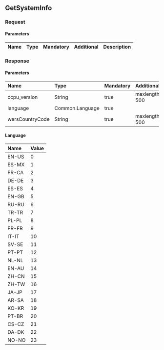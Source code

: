 ## GetSystemInfo

### Request
#### Parameters
|Name|Type|Mandatory|Additional|Description|
|:---|:---|:--------|:---------|:----------|
### Response
#### Parameters
|Name|Type|Mandatory|Additional|Description|
|:---|:---|:--------|:---------|:----------|
|ccpu_version|String|true|maxlength: 500||
|language|Common.Language|true|||
|wersCountryCode|String|true|maxlength: 500||
#### Language
|Name|Value|
|:---|:----|
|EN-US|0|
|ES-MX|1|
|FR-CA|2|
|DE-DE|3|
|ES-ES|4|
|EN-GB|5|
|RU-RU|6|
|TR-TR|7|
|PL-PL|8|
|FR-FR|9|
|IT-IT|10|
|SV-SE|11|
|PT-PT|12|
|NL-NL|13|
|EN-AU|14|
|ZH-CN|15|
|ZH-TW|16|
|JA-JP|17|
|AR-SA|18|
|KO-KR|19|
|PT-BR|20|
|CS-CZ|21|
|DA-DK|22|
|NO-NO|23|
